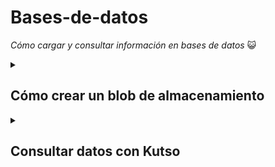 # Bases-de-datos
_Cómo cargar y consultar información en bases de datos_ :smiley_cat:
<details>
<summary><h2>Cómo crear un blob de almacenamiento</h2></summary>
  <h3> Crear una cuenta de almacenamiento</h3>
  <ol>
  <li> Inicie sesión en Azure Portal en https://portal.azure.com.</li>
  <li> Seleccione Crear un recurso.</li>
  <li>En Categorías, seleccione Almacenamiento.</li>
  <li>En Cuenta de almacenamiento, seleccione Crear.</li>
  <li>En la pestaña Aspectos básicos del panel Crear cuenta de almacenamiento, rellene la siguiente información. Deje los valores predeterminados para todo lo demás.</li>
    <table aria-label="Tabla 1" class="table">
<thead>
<tr>
<th><strong>Configuración</strong></th>
<th><strong>Valor</strong></th>
</tr>
</thead>
<tbody>
<tr>
<td>Subscription</td>
<td>Azure for Students</td>
</tr>
<tr>
<td>Grupo de recursos</td>
<td><rgn data-author-content="[nombre del grupo de recursos del espacio aislado]">[nombre del grupo de recursos del espacio aislado]</rgn></td>
</tr>
<tr>
<td>Nombre de la cuenta de almacenamiento</td>
<td>Creación de un nombre de cuenta de almacenamiento único</td>
</tr>
<tr>
<td>Ubicación</td>
<td>default</td>
</tr>
<tr>
<td>Rendimiento</td>
<td>Estándar</td>
</tr>
<tr>
<td>Redundancia</td>
<td>Almacenamiento con redundancia local (LRS)</td>
</tr>
</tbody>
</table>
    <li>Seleccione Revisar y crear para revisar la configuración de su cuenta de almacenamiento y permitir que Azure valide la configuración.</li>
    <li>Una vez validada, seleccione Crear. Espere la notificación de que la cuenta se creó correctamente.</li>
    <li>Seleccione Ir al recurso.</li>
  </ol>
  
  <h3>Uso con Blob Storage</h3>
  _Creará un contenedor de blobs y cargará un archivo_
  <ol>
    <li>En Almacenamiento de datos, seleccione Contenedores.</li>
    <li>Seleccione Nuevo(+) contenedor, asígnele un nombre y configure un nivel de acceso privado</li>
    <li>Seleccione crear</li>
    <li>Seleccione el contenedor creado y seleccione cargar</li>
    <li>Seleccione el blob (archivo) que acaba de cargar. Debe estar en la pestaña de propiedades.</li>
    <li>Copie la dirección URL del campo URL y péguela en una nueva pestaña. Debe recibir un mensaje de error similar al siguiente:
 <pre><code>&lt;Error&gt;
  &lt;Code&gt;ResourceNotFound&lt;/Code&gt;
  &lt;Message&gt;The specified resource does not exist. RequestId:4a4bd3d9-101e-005a-1a3e-84bd42000000 Time:2022-06-20T00:41:31.2482656Z&lt;/Message&gt;
&lt;/Error&gt;

</code></pre>
</li>
</ol>
  
  <h3>Cambie el nivel de acceso del blob</h3>
  <ol>
    <li>Vuelva a Azure Portal.</li>
    <li>Seleccione Cambiar nivel de acceso.</li>
    <li>Establezca el Nivel de acceso público en Blob (acceso de lectura anónimo solo para blobs).</li>
    <li>Captura de pantalla con el cambio en el nivel de acceso resaltado.</li>
    <li>Seleccione OK (Aceptar).</li>
    <li>Actualice la pestaña en la que ha intentado acceder al archivo anteriormente.</li>
  </ol>
  </details>
 
 <details>
  <summary><h2>Consultar datos con Kutso</h2></summary>
  <i>Kutso nos permite realizar solicitudes de lectura para consultar datos.
  <p>Podemos utilizar los blobs como fuentes de datos para ingerir en un cluster o crear una tabla cargando datos directamente, se ordenan en columnas de acuerdo al tipo de datos y posteriormente se pueden realizar consultas sobre estor datos. En esta ocasión, tomaremos ejemplos de tablas ya creadas.</p></i>
<h2 id="connect-to-the-data">Conexión a los datos</h2>
<p>Usará la interfaz web de Azure Data Explorer para conectarse a los datos. Pero también puede usar el Lenguaje de consulta Kusto mismo en Log Analytics, Azure Sentinel y otros servicios. Solo tendrá que conectarse una vez y seguirá usando esta conexión de datos para todas las consultas de las unidades siguientes.</p>
<ol>
<li><p>Use la cuenta de Azure para iniciar sesión en la <a href="https://dataexplorer.azure.com/" data-linktype="external">interfaz de usuario web de Azure Data Explorer</a>.</p>
</li>
<li><p>En el panel izquierdo, seleccione <strong>Consulta</strong>.</p>
</li>
<li><p>Seleccione el botón <strong>Agregar clúster</strong> en la parte superior de la pestaña.</p>
</li>
<li><p>En el cuadro de diálogo, en <strong>URI de conexión</strong>, escriba <em>help</em>.</p>
</li>
<li><p>Seleccione <strong>Agregar</strong>.</p></li>
</ol>
<p>Ya está conectado al clúster help.</p>
<h3 id="select-the-database">Seleccione la base de datos</h3>
<p>Las consultas siempre se ejecutan en el contexto de una base de datos, por lo que debe conectarse a una específica.</p>
<ol>
<li><p>Expanda el clúster help en el panel izquierdo.</p>
</li>
<li><p>Seleccione la base de datos <strong>Samples</strong> para proporcionar a las consultas el contexto correcto.</p></li>
<li><p>Si expande la base de datos <strong>Samples</strong>, <strong>Tables</strong> y la carpeta <strong>Storm_Events</strong>, verá una lista de tablas debajo de la base de datos; usaremos la tabla <em>StormEvents</em>.</p>
</li>
</ol>
<p>Ya está listo para ejecutar consultas en la tabla <em>StormEvents</em>. </p>
  <h2>Operadores</h2>
  <h4><code>Take</code></h4>
  <p>Devuelve un número específico de filas arbitrarias.</p>
  Puede ejecutar la siguiente consulta:
  <pre tabindex="0" class="has-inner-focus"><code class="lang-kusto" data-author-content="StormEvents
| take 5
"><span>StormEvents
| <span class="hljs-title">take</span> <span class="hljs-number">5</span>
</span></code></pre>
  <h4><code>Project:</code></h4>
  <p>Devuelve sólo las columnas que se seleccionen.</p>
  <pre tabindex="0" class="has-inner-focus"><code class="lang-kusto" data-author-content="StormEvents
| project EventType, State, DamageProperty, DamageCrops, InjuriesDirect, InjuriesIndirect
| take 10
"><span>StormEvents
| <span class="hljs-title">project</span> EventType, State, DamageProperty, DamageCrops, InjuriesDirect, InjuriesIndirect
| <span class="hljs-title">take</span> <span class="hljs-number">10</span>
</span></code></pre>
  <p>Puede definir nuevas columnas sumando valores enteros de distintas columnas, por ejemplo:</p>
  <p><code>Injuries=InjuriesDirect+InjuriesIndirect</code></p>
 Prueba y analiza la siguente consulta:
  <pre tabindex="0" class="has-inner-focus"><code class="lang-kusto" data-author-content="StormEvents
| project US_State=State, EventType, Injuries=InjuriesDirect+InjuriesIndirect, Damage=DamageCrops+DamageProperty
| take 10
"><span>StormEvents
| <span class="hljs-title">project</span> US_State=State, EventType, Injuries=InjuriesDirect+InjuriesIndirect, Damage=DamageCrops+DamageProperty
| <span class="hljs-title">take</span> <span class="hljs-number">10</span>
</span></code></pre>
  También puede utilizar el operador <code>project-away</code> para eliminar columnas:
  <pre tabindex="0" class="has-inner-focus"><code class="lang-kusto" data-author-content="StormEvents
| project-away EpisodeId, EventId
| take 10
"><span>StormEvents
| <span class="hljs-title">project-away</span> EpisodeId, EventId
| <span class="hljs-title">take</span> <span class="hljs-number">10</span>
</span></code></pre>
  <h4><code>Where</code></h4>
  <p></p>
  <h4><code>Sort</code></h4>
  <p></p>
 </details>

